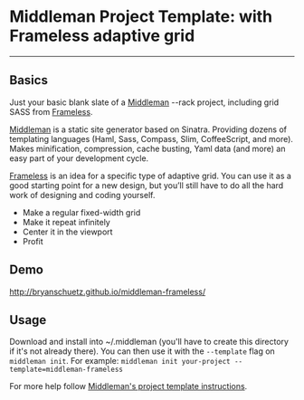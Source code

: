 # Middleman Project Template: with Frameless adaptive grid
------

## Basics
Just your basic blank slate of a [Middleman](http://middlemanapp.com/) --rack project, including grid SASS from [Frameless](http://framelessgrid.com/).

[Middleman](http://middlemanapp.com/) is a static site generator based on Sinatra. Providing dozens of templating languages (Haml, Sass, Compass, Slim, CoffeeScript, and more). Makes minification, compression, cache busting, Yaml data (and more) an easy part of your development cycle.

[Frameless](http://framelessgrid.com/) is an idea for a specific type of adaptive grid. You can use it as a good starting point for a new design, but you’ll still have to do all the hard work of designing and coding yourself.
* Make a regular fixed-width grid
* Make it repeat infinitely
* Center it in the viewport
* Profit

## Demo
http://bryanschuetz.github.io/middleman-frameless/

## Usage

Download and install into ~/.middleman (you'll have to create this directory if it's not already there). You can then use it with the `--template` flag on `middleman init`. For example: `middleman init your-project --template=middleman-frameless`

For more help follow [Middleman's project template instructions](http://middlemanapp.com/getting-started/welcome/).




